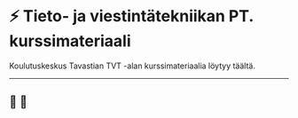 # ⚡ Tieto- ja viestintätekniikan PT. kurssimateriaali 
Koulutuskeskus Tavastian TVT -alan kurssimateriaalia löytyy täältä.

----------------
🚧 🚧
----------------
